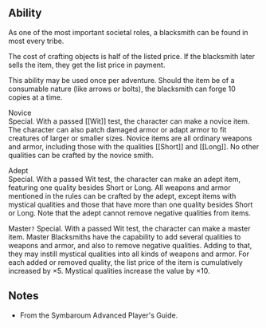 ## Ability
As one of the most important societal roles, a blacksmith can be found in most every tribe.

The cost of crafting objects is half of the listed price. If the blacksmith later sells the item, they get the list price in payment.

This ability may be used once per adventure. Should the item be of a consumable nature (like arrows or bolts), the blacksmith can forge 10 copies at a time.

Novice<br>Special. With a passed [[Wit]] test, the character can make a novice item. The character can also patch damaged armor or adapt armor to fit creatures of larger or smaller sizes. Novice items are all ordinary weapons and armor, including those with the qualities [[Short]] and [[Long]]. No other qualities can be crafted by the novice smith.

Adept<br>Special. With a passed Wit test, the character can make an adept item, featuring one quality besides Short or Long. All weapons and armor mentioned in the rules can be crafted by the adept, except items with mystical qualities and those that have more than one quality besides Short or Long. Note that the adept cannot remove negative qualities from items.

Master`?`
Special. With a passed Wit test, the character can make a master item. Master Blacksmiths have the capability to add several qualities to weapons and armor, and also to remove negative qualities. Adding to that, they may instill mystical qualities into all kinds of weapons and armor. For each added or removed quality, the list price of the item is cumulatively increased by ×5. Mystical qualities increase the value by ×10.
## Notes
* From the Symbaroum Advanced Player's Guide.